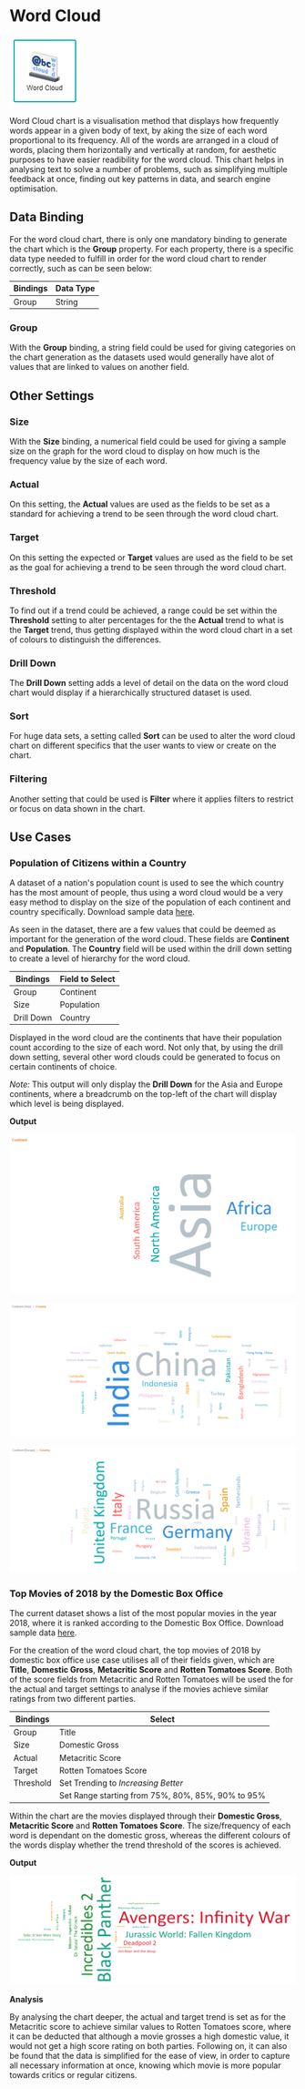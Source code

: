 # Word Cloud

![WordCloud](./images/word-cloud/wordcloud.PNG)

Word Cloud chart is a visualisation method that displays how frequently words appear in a given body of text, by aking the size of each word proportional to its frequency. All of the words are arranged in a cloud of words, placing them horizontally and vertically at random, for aesthetic purposes to have easier readibility for the word cloud. This chart helps in analysing text to solve a number of problems, such as simplifying multiple feedback at once, finding out key patterns in data, and search engine optimisation.

## Data Binding

For the word cloud chart, there is only one mandatory binding to generate the chart which is the **Group** property. For each property, there is a specific data type needed to fulfill in order for the word cloud chart to render correctly, such as can be seen below:

|Bindings |Data Type|
|---|---|
|Group|String|

### Group

With the **Group** binding, a string field could be used for giving categories on the chart generation as the datasets used would generally have alot of values that are linked to values on another field.

## Other Settings

### Size

With the **Size** binding, a numerical field could be used for giving a sample size on the graph for the word cloud to display on how much is the frequency value by the size of each word.

### Actual

On this setting, the **Actual** values are used as the fields to be set as a standard for achieving a trend to be seen through the word cloud chart.

### Target

On this setting the expected or **Target** values are used as the field to be set as the goal for achieving a trend to be seen through the word cloud chart.

### Threshold

To find out if a trend could be achieved, a range could be set within the **Threshold** setting to alter percentages for the the **Actual** trend to what is the **Target** trend, thus getting displayed within the word cloud chart in a set of colours to distinguish the differences.

### Drill Down

The **Drill Down** setting adds a level of detail on the data on the word cloud chart would display if a hierarchically structured dataset is used.

### Sort

For huge data sets, a setting called **Sort** can be used to alter the word cloud chart on different specifics that the user wants to view or create on the chart.

### Filtering

Another setting that could be used is **Filter** where it applies filters to restrict or focus on data shown in the chart.

## Use Cases

### Population of Citizens within a Country
A dataset of a nation's population count is used to see the which country has the most amount of people, thus using a word cloud would be a very easy method to display on the size of the population of each continent and country specifically. Download sample data [here](./sample-data/word-cloud/population.csv).

As seen in the dataset, there are a few values that could be deemed as important for the generation of the word cloud. These fields are **Continent** and **Population**. The **Country** field will be used within the drill down setting to create a level of hierarchy for the word cloud.

|Bindings |Field to Select|
|---|---|
|Group|Continent|
|Size|Population|
|Drill Down|Country|

Displayed in the word cloud are the continents that have their population count according to the size of each word. Not only that, by using the drill down setting, several other word clouds could be generated to focus on certain continents of choice.

*Note:* This output will only display the **Drill Down** for the Asia and Europe continents, where a breadcrumb on the top-left of the chart will display which level is being displayed.

**Output**

![Continent](./images/word-cloud/output-1.PNG)

![Asia](./images/word-cloud/output-1a.PNG)

![Europe](./images/word-cloud/output-1b.PNG)

### Top Movies of 2018 by the Domestic Box Office
The current dataset shows a list of the most popular movies in the year 2018, where it is ranked according to the Domestic Box Office. Download sample data [here](./sample-data/word-cloud/movies.xlsx).

For the creation of the word cloud chart, the top movies of 2018 by domestic box office use case utilises all of their fields given, which are **Title**, **Domestic Gross**, **Metacritic Score** and **Rotten Tomatoes Score**. Both of the score fields from Metacritic and Rotten Tomatoes will be used the for the actual and target settings to analyse if the movies achieve similar ratings from two different parties.

|Bindings |Select|
|---|---|
|Group|Title|
|Size|Domestic Gross|
|Actual|Metacritic Score|
|Target|Rotten Tomatoes Score|
|Threshold|Set Trending to *Increasing Better*|
||Set Range starting from 75%, 80%, 85%, 90% to 95%|

 Within the chart are the movies displayed through their **Domestic Gross**, **Metacritic Score** and **Rotten Tomatoes Score**. The size/frequency of each word is dependant on the domestic gross, whereas the different colours of the words display whether the trend threshold of the scores is achieved.

**Output**

![Top Movies in 2018](./images/word-cloud/output-2.PNG)

**Analysis**

By analysing the chart deeper, the actual and target trend is set as for the Metacritic score to achieve similar values to Rotten Tomatoes score, where it can be deducted that although a movie grosses a high domestic value, it would not get a high score rating on both parties. Following on, it can also be found that the data is simplified for the ease of view, in order to capture all necessary information at once, knowing which movie is more popular towards critics or regular citizens.